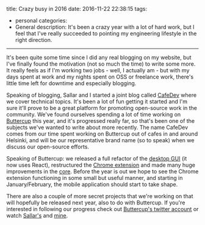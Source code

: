 title: Crazy busy in 2016
date: 2016-11-22 22:38:15
tags:
 - personal
categories:
 - General
description: It's been a crazy year with a lot of hard work, but I feel that I've really succeeded to pointing my engineering lifestyle in the right direction.
---

It's been quite some time since I did any real blogging on my website, but I've finally found the motivation (not so much the time) to write some more. It really feels as if I'm working two jobs - well, I actually am - but with my days spent at work and my nights spent on OSS or freelance work, there's little time left for downtime and especially blogging.

Speaking of blogging, Sallar and I started a joint blog called [CafeDev](https://cafedev.org) where we cover technical topics. It's been a lot of fun getting it started and I'm sure it'll prove to be a great platform for promoting open-source work in the community. We've found ourselves spending a lot of time working on [Buttercup](https://cafedev.org/article/2016/10/buttercup-a-nodejs-password-manager/) this year, and it's progressed really far, so that's been one of the subjects we've wanted to write about more recently. The name CafeDev comes from our time spent working on Buttercup out of cafes in and around Helsinki, and will be our representative brand name (so to speak) when we discuss our open-source efforts.

Speaking of Buttercup: we released a full refactor of the [desktop GUI](https://github.com/buttercup-pw/buttercup) (it now uses React), restructured the [Chrome extension](https://github.com/perry-mitchell/buttercup-chrome) and made many huge improvements in the [core](https://github.com/buttercup-pw/buttercup-core). Before the year is out we hope to see the Chrome extension functioning in some small but useful manner, and starting in January/February, the mobile application should start to take shape.

There are also a couple of more secret projects that we're working on that will hopefully be released next year, also to do with Buttercup. If you're interested in following our progress check out [Buttercup's twitter account](https://twitter.com/buttercup_pw) or watch [Sallar's](https://twitter.com/sallar) and [mine](https://twitter.com/perry_mitchell).
